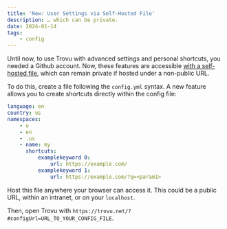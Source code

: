 ```yaml
---
title: 'New: User Settings via Self-Hosted File'
description: … which can be private.
date: 2024-01-14
tags:
    - config
---
```


Until now, to use Trovu with advanced settings and personal shortcuts, you needed a Github account.
Now, these features are accessible [with a self-hosted file](https://trovu.net/docs/users/advanced/#via-a-self-hosted-file), which can remain private if hosted under a non-public URL.

To do this, create a file following the `config.yml` syntax. A new feature allows you to create shortcuts directly within the config file:

```yml
language: en
country: us
namespaces:
    - o
    - en
    - .us
    - name: my
      shortcuts:
          examplekeyword 0:
              url: https://example.com/
          examplekeyword 1:
              url: https://example.com/?q=<param1>
```

Host this file anywhere your browser can access it.
This could be a public URL, within an intranet, or on your `localhost`.

Then, open Trovu with `https://trovu.net/?#configUrl=URL_TO_YOUR_CONFIG_FILE`.
